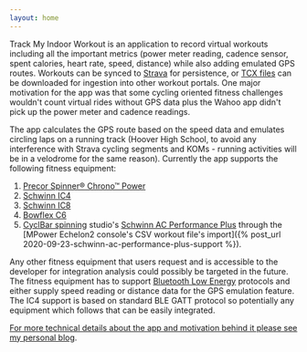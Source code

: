 ```yaml
---
layout: home
---
```

Track My Indoor Workout is an application to record virtual workouts including all the important metrics (power meter reading, cadence sensor, spent calories, heart rate, speed, distance) while also adding emulated GPS routes. Workouts can be synced to [Strava](https://www.strava.com/) for persistence, or [TCX files](https://en.wikipedia.org/wiki/Training_Center_XML) can be downloaded for ingestion into other workout portals. One major motivation for the app was that some cycling oriented fitness challenges wouldn't count virtual rides without GPS data plus the Wahoo app didn't pick up the power meter and cadence readings.

The app calculates the GPS route based on the speed data and emulates circling laps on a running track (Hoover High School, to avoid any interference with Strava cycling segments and KOMs - running activities will be in a velodrome for the same reason). Currently the app supports the following fitness equipment:

1. [Precor Spinner® Chrono™ Power](https://www.precor.com/en-us/commercial/cardio/indoor-cycling/spinner-chrono-power)
1. [Schwinn IC4](https://www.schwinnfitness.com/ic4/100873.html)
1. [Schwinn IC8](https://global.schwinnfitness.com/en/ic8/100893.html)
1. [Bowflex C6](https://www.bowflex.com/bikes/c6/100894.html)
1. [CyclBar spinning](https://www.cyclebar.com/) studio's [Schwinn AC Performance Plus](https://www.amazon.com/AC-Performance-Plus-Indoor-Cycle/dp/B002KV942W) through the [MPower Echelon2 console's CSV workout file's import]({% post_url 2020-09-23-schwinn-ac-performance-plus-support %}).

Any other fitness equipment that users request and is accessible to the developer for integration analysis could possibly be targeted in the future. The fitness equipment has to support [Bluetooth Low Energy](https://en.wikipedia.org/wiki/Bluetooth_Low_Energy) protocols and either supply speed reading or distance data for the GPS emulation feature. The IC4 support is based on standard BLE GATT protocol so potentially any equipment which follows that can be easily integrated.

[For more technical details about the app and motivation behind it please see my personal blog](https://csaba.page/blog/track-my-indoor-exercise.html).
